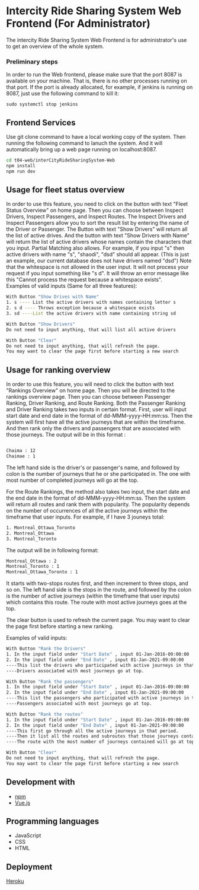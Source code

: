 # Intercity Ride Sharing System Web Frontend (For Administrator)

The intercity Ride Sharing System Web Frontend is for administrator's use to get an overview of the whole system.

### Preliminary steps

In order to run the Web frontend, please make sure that the port 8087 is available on your machine. That is, there is no other processes running on that port. If the port is already allocated, for example, if jenkins is running on 8087, just use the following command to kill it: 
```
sudo systemctl stop jenkins 
```

## Frontend Services

Use git clone command to have a local working copy of the system. Then running the following command to lanuch the system. And it will automatically bring up a web page running on localhost:8087. 

```bash
cd t04-web/interCityRideSharingSystem-Web
npm install 
npm run dev
```

## Usage for fleet status overview 
In order to use this feature, you need to click on the button with text "Fleet Status Overview" on home page. Then you can choose between Inspect Drivers, Inspect Passengers, and Inspect Routes. The Inspect Drivers and Inspect Passengers allow you to sort the result list by entering the name of the Driver or Passenger. The Button with text "Show Drivers" will return all the list of active drives. And the button with text "Show Drivers with Name" will return the list of active drivers whose names contain the characters that you input. Partial Matching also allows. For example, if you input "s" then active drivers with name "s", "shaodi", "dsd" should all appear. (This is just an example, our current database does not have drivers named "dsd") Note that the whitespace is not allowed in the user input. It will not process your request if you input something like "s d". It will throw an error message like this "Cannot process the request because a whitespace exists".   
Examples of valid inputs (Same for all three features): 
```bash
With Button "Show Drives with Name"
1. s ---- List the active drivers with names containing letter s 
2. s d ---- Throws exception because a whitespace exists
3. sd ----List the active drivers with name containing string sd

With Button "Show Drivers"
Do not need to input anything, that will list all active drivers 

With Button "Clear"
Do not need to input anything, that will refresh the page. 
You may want to clear the page first before starting a new search

```
## Usage for ranking overview
In order to use this feature, you will need to click the button with text "Rankings Overview" on home page. Then you will be directed to the rankings overview page. Then you can choose between Passenger Ranking, Driver Ranking, and Route Ranking. Both the Passenger Ranking and Driver Ranking takes two inputs in certain format. First, user will input start date and end date in the format of dd-MMM-yyyy-HH:mm:ss. Then the system will first have all the active journeys that are within the timeframe. And then rank only the drivers and passengers that are associated with those journeys. The output will be in this format :
```bash

Chaima : 12
Chaimae : 1

```
The left hand side is the driver's or passenger's name, and followed by colon is the number of journeys that he or she participated in. The one with most number of completed journeys will go at the top. 

For the Route Rankings, the method also takes two input, the start date and the end date in the format of  dd-MMM-yyyy-HH:mm:ss. Then the system will return all routes and rank them with popularity. The popularity depends on the number of occurrences of all the active journeys within the timeframe that user inputs. For example, if I have 3 jouneys total: 
```bash
1. Montreal_Ottawa_Toronto
2. Montreal_Ottawa
3. Montreal_Toronto
```
The output will be in following format: 

```bash
Montreal_Ottawa : 2
Montreal_Toronto : 1
Montreal_Ottawa_Toronto : 1
```
It starts with two-stops routes first, and then increment to three stops, and so on. The left hand side is the stops in the route, and followed by the colon is the number of active journeys (within the timeframe that user inputs) which contains this route. The route with most active journeys goes at the top. 

The clear button is used to refresh the current page. You may want to clear the page first before starting a new ranking. 

Examples of valid inputs: 
```bash
With Button "Rank the Drivers"
1. In the input field under "Start Date" , input 01-Jan-2016-09:00:00 
2. In the input field under "End Date" , input 01-Jan-2021-09:00:00 
----This list the drivers who participated with active journeys in that period. 
----Drivers associated with most journeys go at top.

With Button "Rank the passengers"
1. In the input field under "Start Date" , input 01-Jan-2016-09:00:00 
2. In the input field under "End Date" , input 01-Jan-2021-09:00:00 
----This list the passengers who participated with active journeys in that period.
----Passengers associated with most journeys go at top.

With Button "Rank the routes"
1. In the input field under "Start Date" , input 01-Jan-2016-09:00:00 
2. In the input field under "End Date" , input 01-Jan-2021-09:00:00 
----This first go through all the active journeys in that period.
----Then it list all the routes and subroutes that those journeys contained. 
----The route with the most number of journeys contained will go at top.

With Button "Clear"
Do not need to input anything, that will refresh the page. 
You may want to clear the page first before starting a new search

```
## Development with
* [npm](https://www.npmjs.com)
* [Vue.js](https://vuejs.org)

## Programming languages
* JavaScript 
* CSS 
* HTML 

## Deployment 
[Heroku](https://www.heroku.com/)
